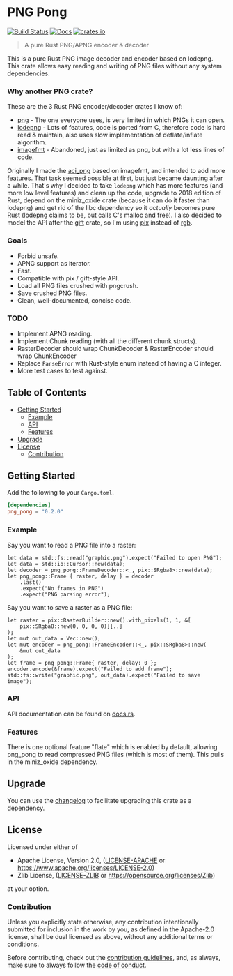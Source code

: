 # PNG Pong

[![Build Status](https://api.travis-ci.org/RedAldaron/png_pong.svg?branch=master)](https://travis-ci.org/RedAldaron/png_pong)
[![Docs](https://docs.rs/png_pong/badge.svg)](https://docs.rs/png_pong)
[![crates.io](https://img.shields.io/crates/v/png_pong.svg)](https://crates.io/crates/png_pong)

> A pure Rust PNG/APNG encoder & decoder

This is a pure Rust PNG image decoder and encoder based on lodepng.
This crate allows easy reading and writing of PNG files without any
system dependencies.

### Why another PNG crate?
These are the 3 Rust PNG encoder/decoder crates I know of:
- [png](https://crates.io/crates/png) - The one everyone uses, is very
  limited in which PNGs it can open.
- [lodepng](https://crates.io/crates/lodepng) - Lots of features, code
  is ported from C, therefore code is hard read & maintain, also uses
  slow implementation of deflate/inflate algorithm.
- [imagefmt](https://crates.io/crates/imagefmt) - Abandoned, just as
  limited as png, but with a lot less lines of code.

Originally I made the [aci_png](https://crates.io/crates/aci_png) based
on imagefmt, and intended to add more features.  That task seemed
possible at first, but just became daunting after a while.  That's why I
decided to take `lodepng` which has more features (and more low level
features) and clean up the code, upgrade to 2018 edition of Rust, depend
on the miniz\_oxide crate (because it can do it faster than lodepng) and
get rid of the libc dependency so it *actually* becomes pure Rust
(lodepng claims to be, but calls C's malloc and free).  I also decided
to model the API after the [gift](https://crates.io/crates/gift) crate,
so I'm using [pix](https://crates.io/crates/pix) instead of
[rgb](https://crates.io/crates/rgb).

### Goals
- Forbid unsafe.
- APNG support as iterator.
- Fast.
- Compatible with pix / gift-style API.
- Load all PNG files crushed with pngcrush.
- Save crushed PNG files.
- Clean, well-documented, concise code.

### TODO
 - Implement APNG reading.
 - Implement Chunk reading (with all the different chunk structs).
 - RasterDecoder should wrap ChunkDecoder & RasterEncoder should wrap ChunkEncoder
 - Replace `ParseError` with Rust-style enum instead of having a C integer.
 - More test cases to test against.

## Table of Contents
- [Getting Started](#getting-started)
   - [Example](#example)
   - [API](#api)
   - [Features](#features)
- [Upgrade](#upgrade)
- [License](#license)
   - [Contribution](#contribution)

## Getting Started
Add the following to your `Cargo.toml`.

```toml
[dependencies]
png_pong = "0.2.0"
```

### Example
Say you want to read a PNG file into a raster:

```rust,no_run
let data = std::fs::read("graphic.png").expect("Failed to open PNG");
let data = std::io::Cursor::new(data);
let decoder = png_pong::FrameDecoder::<_, pix::SRgba8>::new(data);
let png_pong::Frame { raster, delay } = decoder
    .last()
    .expect("No frames in PNG")
    .expect("PNG parsing error");
```

Say you want to save a raster as a PNG file:

```rust,no_run
let raster = pix::RasterBuilder::new().with_pixels(1, 1, &[
    pix::SRgba8::new(0, 0, 0, 0)][..]
);
let mut out_data = Vec::new();
let mut encoder = png_pong::FrameEncoder::<_, pix::SRgba8>::new(
    &mut out_data
);
let frame = png_pong::Frame{ raster, delay: 0 };
encoder.encode(&frame).expect("Failed to add frame");
std::fs::write("graphic.png", out_data).expect("Failed to save image");
```

### API
API documentation can be found on [docs.rs](https://docs.rs/png_pong).

### Features
There is one optional feature "flate" which is enabled by default,
allowing png\_pong to read compressed PNG files (which is most of them).
This pulls in the miniz\_oxide dependency.

## Upgrade
You can use the
[changelog](https://github.com/RedAldaron/png_pong/blob/master/CHANGELOG.md)
to facilitate upgrading this crate as a dependency.

## License
Licensed under either of
 - Apache License, Version 2.0, ([LICENSE-APACHE](LICENSE-APACHE) or
   https://www.apache.org/licenses/LICENSE-2.0)
 - Zlib License, ([LICENSE-ZLIB](LICENSE-ZLIB) or
   https://opensource.org/licenses/Zlib)

at your option.

### Contribution
Unless you explicitly state otherwise, any contribution intentionally submitted
for inclusion in the work by you, as defined in the Apache-2.0 license, shall be
dual licensed as above, without any additional terms or conditions.

Before contributing, check out the
[contribution guidelines](https://github.com/RedAldaron/png_pong/blob/master/CONTRIBUTING.md),
and, as always, make sure to always follow the
[code of conduct](https://github.com/RedAldaron/png_pong/blob/master/CODEOFCONDUCT.md).
